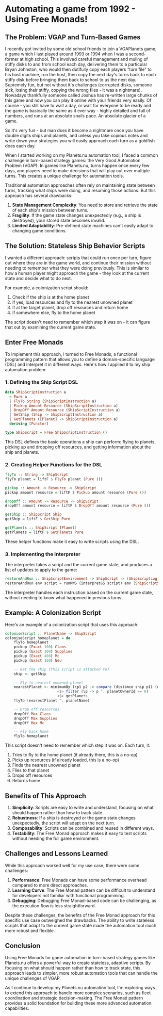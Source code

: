 # Automating a game from 1992 - Using Free Monads!

## The Problem: VGAP and Turn-Based Games

I recently got invited by some old school friends to join a VGAPlanets game; a game which I last played around 1993 or 1994 when I was a second-former at high school. This involved careful management and muling of stiffy disks to and from school each day, delivering them to a particular Bryan Johnston, who would then dutifully copy each players "turn file" to his host machine, run the host, then copy the next day's turns back to each stiffy disk before bringing them back to school to us the next day. Supremely fun, but not without it's challenges (corrupted disks, someone sick, losing their stiffy, copying the wrong files - it was a nightmare). Nowadays thankfully someone called Joshua has re-written large chunks of this game and now you can play it online with your friends very easily. Of course - you still have to wait a day, or wait for everyone to be ready and the game is basically the same as it ever way - highly detailed and full of numbers, and runs at an absolute snails pace. An absolute glacier of a game.

So it's very fun - but man does it become a nightmare once you have double digits ships and planets, and unless you take copious notes and write down your strategies you will easily approach each turn as a goldfish does each day. 




When I started working on my Planets.nu automation tool, I faced a common challenge in turn-based strategy games: the Very Good Automation Problem (VGAP). In games like Planets.nu, turns happen once every few days, and players need to make decisions that will play out over multiple turns. This creates a unique challenge for automation tools.

Traditional automation approaches often rely on maintaining state between turns, tracking what ships were doing, and resuming those actions. But this approach has several drawbacks:

1. **State Management Complexity**: You need to store and retrieve the state of each ship's mission between turns.
2. **Fragility**: If the game state changes unexpectedly (e.g., a ship is destroyed), your stored state becomes invalid.
3. **Limited Adaptability**: Pre-defined state machines can't easily adapt to changing game conditions.

## The Solution: Stateless Ship Behavior Scripts

I wanted a different approach: scripts that could run once per turn, figure out where they are in the game world, and continue their mission without needing to remember what they were doing previously. This is similar to how a human player might approach the game - they look at the current state and decide what to do next.

For example, a colonization script should:
1. Check if the ship is at the home planet
2. If yes, load resources and fly to the nearest unowned planet
3. If at the target planet, drop off resources and return home
4. If somewhere else, fly to the home planet

The script doesn't need to remember which step it was on - it can figure that out by examining the current game state.

## Enter Free Monads

To implement this approach, I turned to Free Monads, a functional programming pattern that allows you to define a domain-specific language (DSL) and interpret it in different ways. Here's how I applied it to my ship automation problem:

### 1. Defining the Ship Script DSL

```haskell
data ShipScriptInstruction a
  = Pure a
  | FlyTo String (ShipScriptInstruction a)
  | Pickup Amount Resource (ShipScriptInstruction a)
  | DropOff Amount Resource (ShipScriptInstruction a)
  | GetShip (Ship -> ShipScriptInstruction a)
  | GetPlanets ([Planet] -> ShipScriptInstruction a)
  deriving (Functor)

type ShipScript = Free ShipScriptInstruction ()
```

This DSL defines the basic operations a ship can perform: flying to planets, picking up and dropping off resources, and getting information about the ship and planets.

### 2. Creating Helper Functions for the DSL

```haskell
flyTo :: String -> ShipScript
flyTo planet = liftF $ FlyTo planet (Pure ())

pickup :: Amount -> Resource -> ShipScript
pickup amount resource = liftF $ Pickup amount resource (Pure ())

dropOff :: Amount -> Resource -> ShipScript
dropOff amount resource = liftF $ DropOff amount resource (Pure ())

getShip :: ShipScript Ship
getShip = liftF $ GetShip Pure

getPlanets :: ShipScript [Planet]
getPlanets = liftF $ GetPlanets Pure
```

These helper functions make it easy to write scripts using the DSL.

### 3. Implementing the Interpreter

The interpreter takes a script and the current game state, and produces a list of updates to apply to the game:

```haskell
restoreAndRun :: ShipScriptEnvironment -> ShipScript -> (ShipScriptLog, ShipScriptState)
restoreAndRun env script = runRWS (interpretGS script) env (ShipScriptState empty empty)
```

The interpreter handles each instruction based on the current game state, without needing to know what happened in previous turns.

## Example: A Colonization Script

Here's an example of a colonization script that uses this approach:

```haskell
coloniseScript :: PlanetName -> ShipScript
coloniseScript homeplanet = do
    flyTo homeplanet
    pickup (Exact 100) Clans
    pickup (Exact 100) Supplies
    pickup (Exact 400) Mc
    pickup (Exact 100) Neu

    -- Get the ship (this script is attached to)
    ship <- getShip

    -- Fly to nearest unowned planet
    nearestPlanet <- minimumBy (\p1 p2 -> compare (distance ship p1) (distance ship p2))
                        <$> filter (\p -> p ^. planetOwnerId == 0)
                        <$> getPlanets
    flyTo (nearestPlanet ^. planetName)

    -- Drop off resources
    dropOff Max Clans
    dropOff Max Supplies
    dropOff Max Mc

    -- Fly back home
    flyTo homeplanet
```

This script doesn't need to remember which step it was on. Each turn, it:
1. Tries to fly to the home planet (if already there, this is a no-op)
2. Picks up resources (if already loaded, this is a no-op)
3. Finds the nearest unowned planet
4. Flies to that planet
5. Drops off resources
6. Returns home

## Benefits of This Approach

1. **Simplicity**: Scripts are easy to write and understand, focusing on what should happen rather than how to track state.
2. **Robustness**: If a ship is destroyed or the game state changes unexpectedly, the script will adapt on the next turn.
3. **Composability**: Scripts can be combined and reused in different ways.
4. **Testability**: The Free Monad approach makes it easy to test scripts without needing the full game environment.

## Challenges and Lessons Learned

While this approach worked well for my use case, there were some challenges:

1. **Performance**: Free Monads can have some performance overhead compared to more direct approaches.
2. **Learning Curve**: The Free Monad pattern can be difficult to understand for developers not familiar with functional programming.
3. **Debugging**: Debugging Free Monad-based code can be challenging, as the execution flow is less straightforward.

Despite these challenges, the benefits of the Free Monad approach for this specific use case outweighed the drawbacks. The ability to write stateless scripts that adapt to the current game state made the automation tool much more robust and flexible.

## Conclusion

Using Free Monads for game automation in turn-based strategy games like Planets.nu offers a powerful way to create stateless, adaptive scripts. By focusing on what should happen rather than how to track state, this approach leads to simpler, more robust automation tools that can handle the unique challenges of VGAP.

As I continue to develop my Planets.nu automation tool, I'm exploring ways to extend this approach to handle more complex scenarios, such as fleet coordination and strategic decision-making. The Free Monad pattern provides a solid foundation for building these more advanced automation capabilities. 